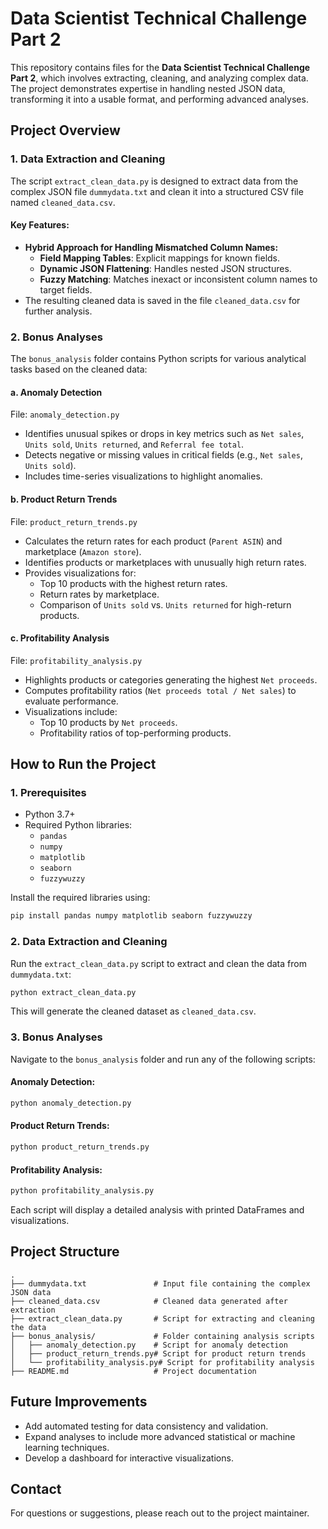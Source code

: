 # Data Scientist Technical Challenge Part 2

This repository contains files for the **Data Scientist Technical Challenge Part 2**, which involves extracting, cleaning, and analyzing complex data. The project demonstrates expertise in handling nested JSON data, transforming it into a usable format, and performing advanced analyses.

## **Project Overview**

### **1. Data Extraction and Cleaning**
The script `extract_clean_data.py` is designed to extract data from the complex JSON file `dummydata.txt` and clean it into a structured CSV file named `cleaned_data.csv`.

#### Key Features:
- **Hybrid Approach for Handling Mismatched Column Names:**
  - **Field Mapping Tables**: Explicit mappings for known fields.
  - **Dynamic JSON Flattening**: Handles nested JSON structures.
  - **Fuzzy Matching**: Matches inexact or inconsistent column names to target fields.
- The resulting cleaned data is saved in the file `cleaned_data.csv` for further analysis.

### **2. Bonus Analyses**
The `bonus_analysis` folder contains Python scripts for various analytical tasks based on the cleaned data:

#### **a. Anomaly Detection**
File: `anomaly_detection.py`
- Identifies unusual spikes or drops in key metrics such as `Net sales`, `Units sold`, `Units returned`, and `Referral fee total`.
- Detects negative or missing values in critical fields (e.g., `Net sales`, `Units sold`).
- Includes time-series visualizations to highlight anomalies.

#### **b. Product Return Trends**
File: `product_return_trends.py`
- Calculates the return rates for each product (`Parent ASIN`) and marketplace (`Amazon store`).
- Identifies products or marketplaces with unusually high return rates.
- Provides visualizations for:
  - Top 10 products with the highest return rates.
  - Return rates by marketplace.
  - Comparison of `Units sold` vs. `Units returned` for high-return products.

#### **c. Profitability Analysis**
File: `profitability_analysis.py`
- Highlights products or categories generating the highest `Net proceeds`.
- Computes profitability ratios (`Net proceeds total / Net sales`) to evaluate performance.
- Visualizations include:
  - Top 10 products by `Net proceeds`.
  - Profitability ratios of top-performing products.

## **How to Run the Project**

### **1. Prerequisites**
- Python 3.7+
- Required Python libraries:
  - `pandas`
  - `numpy`
  - `matplotlib`
  - `seaborn`
  - `fuzzywuzzy`

Install the required libraries using:
```bash
pip install pandas numpy matplotlib seaborn fuzzywuzzy
```

### **2. Data Extraction and Cleaning**
Run the `extract_clean_data.py` script to extract and clean the data from `dummydata.txt`:
```bash
python extract_clean_data.py
```
This will generate the cleaned dataset as `cleaned_data.csv`.

### **3. Bonus Analyses**
Navigate to the `bonus_analysis` folder and run any of the following scripts:

#### Anomaly Detection:
```bash
python anomaly_detection.py
```
#### Product Return Trends:
```bash
python product_return_trends.py
```
#### Profitability Analysis:
```bash
python profitability_analysis.py
```

Each script will display a detailed analysis with printed DataFrames and visualizations.

## **Project Structure**
```
.
├── dummydata.txt               # Input file containing the complex JSON data
├── cleaned_data.csv            # Cleaned data generated after extraction
├── extract_clean_data.py       # Script for extracting and cleaning the data
├── bonus_analysis/             # Folder containing analysis scripts
│   ├── anomaly_detection.py    # Script for anomaly detection
│   ├── product_return_trends.py# Script for product return trends
│   └── profitability_analysis.py# Script for profitability analysis
├── README.md                   # Project documentation
```

## **Future Improvements**
- Add automated testing for data consistency and validation.
- Expand analyses to include more advanced statistical or machine learning techniques.
- Develop a dashboard for interactive visualizations.

## **Contact**
For questions or suggestions, please reach out to the project maintainer.

